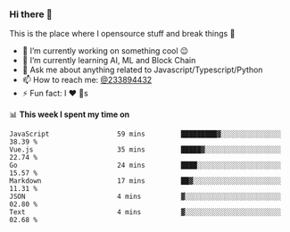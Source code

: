 ### Hi there 👋

<!--
**a233894432/a233894432** is a ✨ _special_ ✨ repository because its `README.md` (this file) appears on your GitHub profile.

Here are some ideas to get you started:

- 🔭 I’m currently working on ...
- 🌱 I’m currently learning ...
- 👯 I’m looking to collaborate on ...
- 🤔 I’m looking for help with ...
- 💬 Ask me about ...
- 📫 How to reach me: ...
- 😄 Pronouns: ...
- ⚡ Fun fact: ...
-->
 
 
This is the place where I opensource stuff and break things :rofl:

- 🔭 I’m currently working on something cool :wink:
- 🌱 I’m currently learning AI, ML and Block Chain
- 💬 Ask me about anything related to Javascript/Typescript/Python
- 📫 How to reach me: [@233894432](https://twitter.com/233894432)
- ⚡ Fun fact: I :heart: :dog:s

📊 **This week I spent my time on**
<!--START_SECTION:waka-->

```text
JavaScript                 59 mins         █████████▓░░░░░░░░░░░░░░░   38.39 %
Vue.js                     35 mins         █████▓░░░░░░░░░░░░░░░░░░░   22.74 %
Go                         24 mins         ████░░░░░░░░░░░░░░░░░░░░░   15.57 %
Markdown                   17 mins         ██▓░░░░░░░░░░░░░░░░░░░░░░   11.31 %
JSON                       4 mins          ▓░░░░░░░░░░░░░░░░░░░░░░░░   02.80 %
Text                       4 mins          ▓░░░░░░░░░░░░░░░░░░░░░░░░   02.68 %
```

<!--END_SECTION:waka-->
